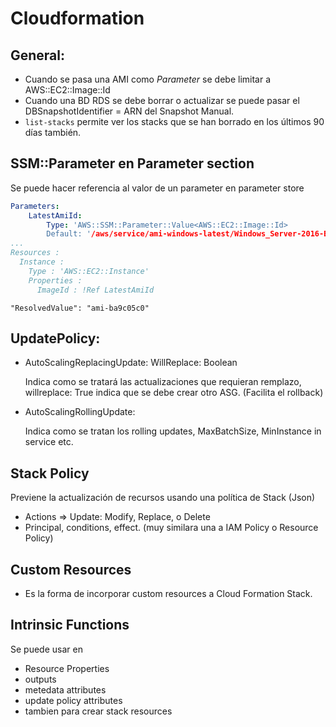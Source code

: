 # Cloudformation

## General:
- Cuando se pasa una AMI como *Parameter* se debe limitar a AWS::EC2::Image::Id
- Cuando una BD RDS se debe borrar o actualizar se puede pasar el DBSnapshotIdentifier = ARN del Snapshot Manual.
- `list-stacks` permite ver los stacks que se han borrado en los últimos 90 días también.

## SSM::Parameter en Parameter section

Se puede hacer referencia al valor de un parameter en parameter store 

```yaml
Parameters:
    LatestAmiId:
        Type: 'AWS::SSM::Parameter::Value<AWS::EC2::Image::Id>
        Default: '/aws/service/ami-windows-latest/Windows_Server-2016-English-Core-Containers'
...
Resources :
  Instance :
    Type : 'AWS::EC2::Instance'
    Properties :
      ImageId : !Ref LatestAmiId

```

```
"ResolvedValue": "ami-ba9c05c0"
```

## UpdatePolicy:
- AutoScalingReplacingUpdate: WillReplace: Boolean

    Indica como se tratará las actualizaciones que requieran remplazo, willreplace: True indica que se debe crear otro ASG. (Facilita el rollback)

- AutoScalingRollingUpdate:

    Indica como se tratan los rolling updates, MaxBatchSize, MinInstance in service etc.


## Stack Policy

Previene la actualización de recursos usando una política de Stack (Json)
- Actions => Update: Modify, Replace, o Delete
- Principal, conditions, effect.
(muy similara una a IAM Policy o Resource Policy)

## Custom Resources
- Es la forma de incorporar custom resources a Cloud Formation Stack.


## Intrinsic Functions

Se puede usar en 
* Resource Properties
* outputs
* metedata attributes
* update policy attributes
* tambien para crear stack resources